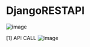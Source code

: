 # DjangoRESTAPI

![image](https://github.com/user-attachments/assets/26bc24f1-072c-4a1e-bd36-db793cb9cc06)

[1] API CALL
![image](https://github.com/user-attachments/assets/520816ea-3357-41a0-8b48-471fdd27ad8b)

